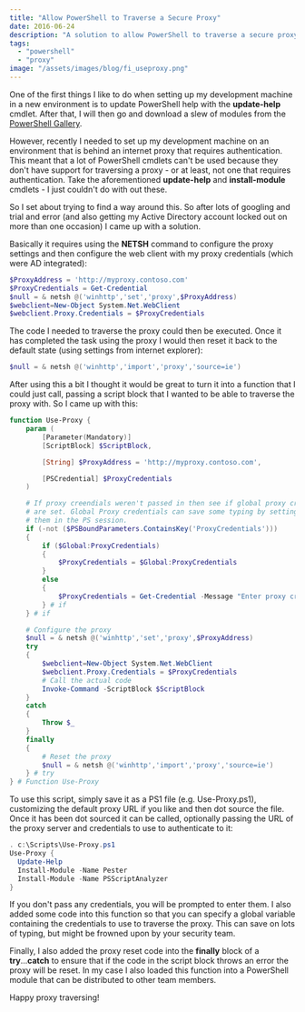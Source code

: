 ```yaml
---
title: "Allow PowerShell to Traverse a Secure Proxy"
date: 2016-06-24
description: "A solution to allow PowerShell to traverse a secure proxy."
tags:
  - "powershell"
  - "proxy"
image: "/assets/images/blog/fi_useproxy.png"
---
```


One of the first things I like to do when setting up my development machine in a new environment is to update PowerShell help with the **update-help** cmdlet. After that, I will then go and download a slew of modules from the [PowerShell Gallery](http://www.powershellgallery.com/).

However, recently I needed to set up my development machine on an environment that is behind an internet proxy that requires authentication. This meant that a lot of PowerShell cmdlets can't be used because they don't have support for traversing a proxy - or at least, not one that requires authentication. Take the aforementioned **update-help** and **install-module** cmdlets - I just couldn't do with out these.

So I set about trying to find a way around this. So after lots of googling and trial and error (and also getting my Active Directory account locked out on more than one occasion) I came up with a solution.

Basically it requires using the **NETSH** command to configure the proxy settings and then configure the web client with my proxy credentials (which were AD integrated):

```powershell
$ProxyAddress = 'http://myproxy.contoso.com'
$ProxyCredentials = Get-Credential
$null = & netsh @('winhttp','set','proxy',$ProxyAddress)
$webclient=New-Object System.Net.WebClient
$webclient.Proxy.Credentials = $ProxyCredentials
```

The code I needed to traverse the proxy could then be executed. Once it has completed the task using the proxy I would then reset it back to the default state (using settings from internet explorer):

```powershell
$null = & netsh @('winhttp','import','proxy','source=ie')
```

After using this a bit I thought it would be great to turn it into a function that I could just call, passing a script block that I wanted to be able to traverse the proxy with. So I came up with this:

```powershell
function Use-Proxy {
    param (
        [Parameter(Mandatory)]
        [ScriptBlock] $ScriptBlock,

        [String] $ProxyAddress = 'http://myproxy.contoso.com',

        [PSCredential] $ProxyCredentials
    )

    # If proxy creendials weren't passed in then see if global proxy creds
    # are set. Global Proxy credentials can save some typing by setting
    # them in the PS session.
    if (-not ($PSBoundParameters.ContainsKey('ProxyCredentials')))
    {
        if ($Global:ProxyCredentials)
        {
            $ProxyCredentials = $Global:ProxyCredentials
        }
        else
        {
            $ProxyCredentials = Get-Credential -Message "Enter proxy credentials"
        } # if
    } # if

    # Configure the proxy
    $null = & netsh @('winhttp','set','proxy',$ProxyAddress)
    try
    {
        $webclient=New-Object System.Net.WebClient
        $webclient.Proxy.Credentials = $ProxyCredentials
        # Call the actual code
        Invoke-Command -ScriptBlock $ScriptBlock
    }
    catch
    {
        Throw $_
    }
    finally
    {
        # Reset the proxy
        $null = & netsh @('winhttp','import','proxy','source=ie')
    } # try
} # Function Use-Proxy
```

To use this script, simply save it as a PS1 file (e.g. Use-Proxy.ps1), customizing the default proxy URL if you like and then dot source the file. Once it has been dot sourced it can be called, optionally passing the URL of the proxy server and credentials to use to authenticate to it:

```powershell
. c:\Scripts\Use-Proxy.ps1
Use-Proxy {
  Update-Help
  Install-Module -Name Pester
  Install-Module -Name PSScriptAnalyzer
}
```

If you don't pass any credentials, you will be prompted to enter them. I also added some code into this function so that you can specify a global variable containing the credentials to use to traverse the proxy. This can save on lots of typing, but might be frowned upon by your security team.

Finally, I also added the proxy reset code into the **finally** block of a **try**...**catch** to ensure that if the code in the script block throws an error the proxy will be reset. In my case I also loaded this function into a PowerShell module that can be distributed to other team members.

Happy proxy traversing!
